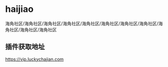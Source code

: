# haijiao
海角社区/海角社区/海角社区/海角社区/海角社区/海角社区/海角社区/海角社区/海角社区/海角社区/海角社区
<h2>插件获取地址</h2>
<a href="https://vip.luckychajian.com">https://vip.luckychajian.com</a>
